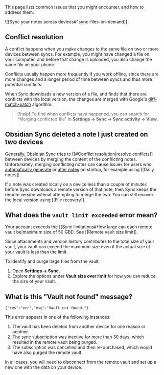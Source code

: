 This page lists common issues that you might encounter, and how to address them.

![[Sync your notes across devices#^sync-files-on-demand]]

## Conflict resolution

A conflict happens when you make changes to the same file on two or more devices between syncs. For example, you might have changed a file on your computer, and before that change is uploaded, you also change the same file on your phone.

Conflicts usually happen more frequently if you work offline, since there are more changes and a longer period of time between syncs and thus more potential conflicts.

When Sync downloads a new version of a file, and finds that there are conflicts with the local version, the changes are merged with Google's [diff-match-patch](https://github.com/google/diff-match-patch) algorithm.

> [!help] To find when conflicts have happened, you can search for "Merging conflicted file" in **Settings → Sync → Sync activity → View**.

## Obsidian Sync deleted a note I just created on two devices

Generally, Obsidian Sync tries to [[#Conflict resolution|resolve conflicts]] between devices by merging the content of the conflicting notes. Unfortunately, merging conflicting notes can cause issues for users who <u>automatically generate</u> or <u>alter notes</u> on startup, for example using [[Daily notes]].

If a note was created locally on a device less than a couple of minutes before Sync downloads a remote version of that note, then Sync keeps the remote version without attempting to merge the two. You can still recover the local version using [[File recovery]].

## What does the `vault limit exceeded` error mean?

Your account exceeds the [[Sync limitations#How large can each remote vault be|maximum size of 50 GB]]. See [[Remote vault size limit]].

Since attachments and version history contributes to the total size of your vault, your vault can exceed the maximum size even if the actual size of your vault is less than the limit.

To identify and purge large files from the vault:

1. Open **Settings → Sync**.
2. Explore the options under **Vault size over limit** for how you can reduce the size of your vault.

## What is this "Vault not found" message?

`{"res":"err","msg":"Vault not found."}`

This error appears in one of the following instances:  

1. The vault has been deleted from another device for one reason or another.
2. The sync subscription was inactive for more than 30 days, which resulted in the remote vault being purged.
3. The subscription was cancelled and then re-purchased, which would have also purged the remote vault.

In all cases, you will need to disconnect from the remote vault and set up a new one with the data on your device.